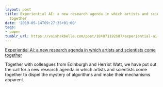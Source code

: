 ```yaml
---
layout: post
title: Experiential AI: a new research agenda in which artists and scientists come
  together
date: '2019-05-14T09:27:35+01:00'
tags:
- paper
tumblr_url: https://vaishakbelle.com/post/184871192607/experiential-ai-a-new-research-agenda-in-which
---
```

[Experiential AI:&nbsp;a new research agenda in which artists and scientists come together](https://sigai.acm.org/static/aimatters/5-1/AIMatters-5-1-10-Hemment.pdf)  

Together with colleagues from Edinburgh and Herriot Watt, we have put out the call for a new research agenda in which artists and scientists come together to dispel the mystery of algorithms and make their mechanisms apparent.

